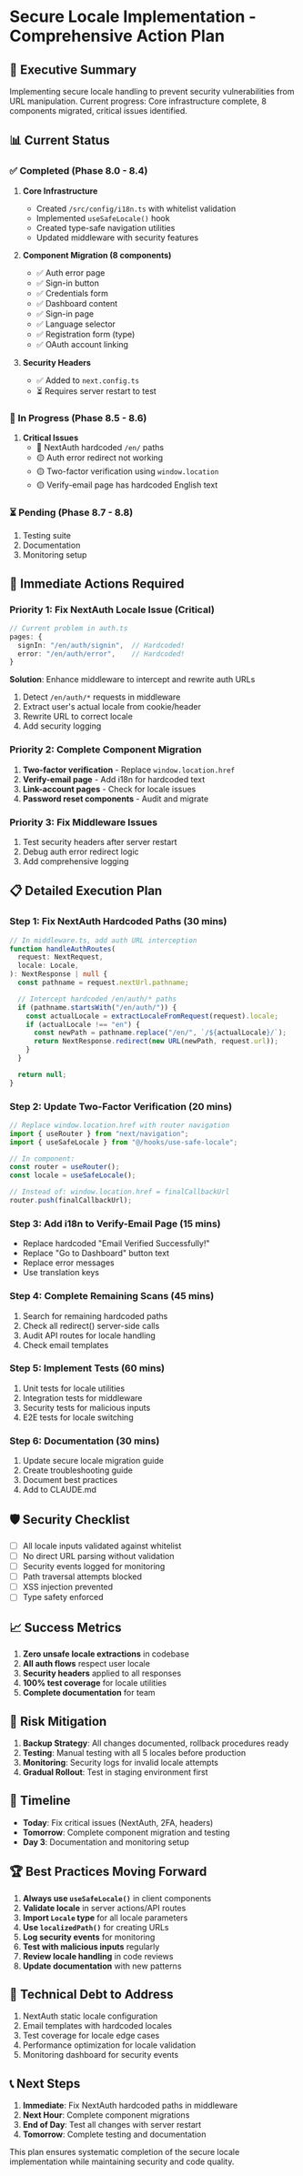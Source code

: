# Secure Locale Implementation - Comprehensive Action Plan

## 🎯 Executive Summary

Implementing secure locale handling to prevent security vulnerabilities from URL manipulation. Current progress: Core infrastructure complete, 8 components migrated, critical issues identified.

## 📊 Current Status

### ✅ Completed (Phase 8.0 - 8.4)

1. **Core Infrastructure**
   - Created `/src/config/i18n.ts` with whitelist validation
   - Implemented `useSafeLocale()` hook
   - Created type-safe navigation utilities
   - Updated middleware with security features

2. **Component Migration (8 components)**
   - ✅ Auth error page
   - ✅ Sign-in button
   - ✅ Credentials form
   - ✅ Dashboard content
   - ✅ Sign-in page
   - ✅ Language selector
   - ✅ Registration form (type)
   - ✅ OAuth account linking

3. **Security Headers**
   - ✅ Added to `next.config.ts`
   - ⏳ Requires server restart to test

### 🚧 In Progress (Phase 8.5 - 8.6)

1. **Critical Issues**
   - 🔴 NextAuth hardcoded `/en/` paths
   - 🟡 Auth error redirect not working
   - 🟡 Two-factor verification using `window.location`
   - 🟡 Verify-email page has hardcoded English text

### ⏳ Pending (Phase 8.7 - 8.8)

1. Testing suite
2. Documentation
3. Monitoring setup

## 🚀 Immediate Actions Required

### Priority 1: Fix NextAuth Locale Issue (Critical)

```typescript
// Current problem in auth.ts
pages: {
  signIn: "/en/auth/signin",  // Hardcoded!
  error: "/en/auth/error",    // Hardcoded!
}
```

**Solution**: Enhance middleware to intercept and rewrite auth URLs

1. Detect `/en/auth/*` requests in middleware
2. Extract user's actual locale from cookie/header
3. Rewrite URL to correct locale
4. Add security logging

### Priority 2: Complete Component Migration

1. **Two-factor verification** - Replace `window.location.href`
2. **Verify-email page** - Add i18n for hardcoded text
3. **Link-account pages** - Check for locale issues
4. **Password reset components** - Audit and migrate

### Priority 3: Fix Middleware Issues

1. Test security headers after server restart
2. Debug auth error redirect logic
3. Add comprehensive logging

## 📋 Detailed Execution Plan

### Step 1: Fix NextAuth Hardcoded Paths (30 mins)

```typescript
// In middleware.ts, add auth URL interception
function handleAuthRoutes(
  request: NextRequest,
  locale: Locale,
): NextResponse | null {
  const pathname = request.nextUrl.pathname;

  // Intercept hardcoded /en/auth/* paths
  if (pathname.startsWith("/en/auth/")) {
    const actualLocale = extractLocaleFromRequest(request).locale;
    if (actualLocale !== "en") {
      const newPath = pathname.replace("/en/", `/${actualLocale}/`);
      return NextResponse.redirect(new URL(newPath, request.url));
    }
  }

  return null;
}
```

### Step 2: Update Two-Factor Verification (20 mins)

```typescript
// Replace window.location.href with router navigation
import { useRouter } from "next/navigation";
import { useSafeLocale } from "@/hooks/use-safe-locale";

// In component:
const router = useRouter();
const locale = useSafeLocale();

// Instead of: window.location.href = finalCallbackUrl
router.push(finalCallbackUrl);
```

### Step 3: Add i18n to Verify-Email Page (15 mins)

- Replace hardcoded "Email Verified Successfully!"
- Replace "Go to Dashboard" button text
- Replace error messages
- Use translation keys

### Step 4: Complete Remaining Scans (45 mins)

1. Search for remaining hardcoded paths
2. Check all redirect() server-side calls
3. Audit API routes for locale handling
4. Check email templates

### Step 5: Implement Tests (60 mins)

1. Unit tests for locale utilities
2. Integration tests for middleware
3. Security tests for malicious inputs
4. E2E tests for locale switching

### Step 6: Documentation (30 mins)

1. Update secure locale migration guide
2. Create troubleshooting guide
3. Document best practices
4. Add to CLAUDE.md

## 🛡️ Security Checklist

- [ ] All locale inputs validated against whitelist
- [ ] No direct URL parsing without validation
- [ ] Security events logged for monitoring
- [ ] Path traversal attempts blocked
- [ ] XSS injection prevented
- [ ] Type safety enforced

## 📈 Success Metrics

1. **Zero unsafe locale extractions** in codebase
2. **All auth flows** respect user locale
3. **Security headers** applied to all responses
4. **100% test coverage** for locale utilities
5. **Complete documentation** for team

## 🚨 Risk Mitigation

1. **Backup Strategy**: All changes documented, rollback procedures ready
2. **Testing**: Manual testing with all 5 locales before production
3. **Monitoring**: Security logs for invalid locale attempts
4. **Gradual Rollout**: Test in staging environment first

## 📅 Timeline

- **Today**: Fix critical issues (NextAuth, 2FA, headers)
- **Tomorrow**: Complete component migration and testing
- **Day 3**: Documentation and monitoring setup

## 🏆 Best Practices Moving Forward

1. **Always use `useSafeLocale()`** in client components
2. **Validate locale** in server actions/API routes
3. **Import `Locale` type** for all locale parameters
4. **Use `localizedPath()`** for creating URLs
5. **Log security events** for monitoring
6. **Test with malicious inputs** regularly
7. **Review locale handling** in code reviews
8. **Update documentation** with new patterns

## 🔧 Technical Debt to Address

1. NextAuth static locale configuration
2. Email templates with hardcoded locales
3. Test coverage for locale edge cases
4. Performance optimization for locale validation
5. Monitoring dashboard for security events

## 📞 Next Steps

1. **Immediate**: Fix NextAuth hardcoded paths in middleware
2. **Next Hour**: Complete component migrations
3. **End of Day**: Test all changes with server restart
4. **Tomorrow**: Complete testing and documentation

This plan ensures systematic completion of the secure locale implementation while maintaining security and code quality.
